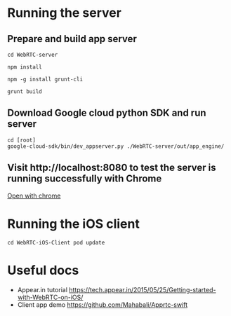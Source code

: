 # Running the server

## Prepare and build app server
```
cd WebRTC-server

npm install

npm -g install grunt-cli

grunt build
```
## Download Google cloud python SDK and run server

```
cd [root]
google-cloud-sdk/bin/dev_appserver.py ./WebRTC-server/out/app_engine/

```

## Visit http://localhost:8080 to test the server is running successfully with Chrome

[Open with chrome](http://localhost:8080)

# Running the iOS client
`
cd WebRTC-iOS-Client
pod update
`

# Useful docs
* Appear.in tutorial
https://tech.appear.in/2015/05/25/Getting-started-with-WebRTC-on-iOS/
* Client app demo
https://github.com/Mahabali/Apprtc-swift